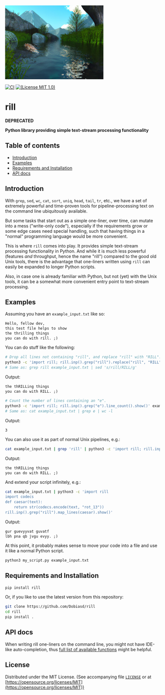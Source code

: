 ![logo](https://github.com/Dobiasd/rill/raw/master/rill.jpg)

[![CI](https://github.com/Dobiasd/rill/workflows/ci/badge.svg)](https://github.com/Dobiasd/rill/actions)
[![(License MIT 1.0)](https://img.shields.io/badge/license-MIT%201.0-blue.svg)][license]

[license]: LICENSE


rill
====

**DEPRECATED**

**Python library providing simple text-stream processing functionality**


Table of contents
-----------------
  * [Introduction](#introduction)
  * [Examples](#examples)
  * [Requirements and Installation](#requirements-and-installation)
  * [API docs](#api-docs)


Introduction
------------

With `grep`, `sed`, `wc`, `cat`, `sort`, `uniq`, `head`, `tail`, `tr`, etc., we have a set of extremely powerful and time-proven tools for pipeline-processing text on the command line ubiquitously available.

But some tasks that start out as a simple one-liner, over time, can mutate into a mess ("write-only code"), especially if the requirements grow or some edge cases need special handling, such that having things in a "normal" programming language would be more convenient.

This is where `rill` comes into play. It provides simple text-stream processing functionality in Python. And while it is much less powerful (features *and* throughput, hence the name "rill") compared to the good old Unix tools, there is the advantage that one-liners written using `rill` can easily be expanded to longer Python scripts.

Also, in case one is already familiar with Python, but not (yet) with the Unix tools, it can be a somewhat more convenient entry point to text-stream processing.


Examples
--------

Assuming you have an `example_input.txt` like so:

```
Hello, fellow dev,
this test file helps to show
the thrilling things
you can do with rill. ;)
```

You can do stuff like the following:

```bash
# Drop all lines not containing "rill", and replace "rill" with "RILL".
python3 -c 'import rill; rill.inp().grep("rill").replace("rill", "RILL").show()' example_input.txt
# Same as: grep rill example_input.txt | sed 's/rill/RILL/g'
```

Output:
```
the thRILLing things
you can do with RILL. ;)
```

```bash
# Count the number of lines containing an "e".
python3 -c 'import rill; rill.inp().grep("e").line_count().show()' example_input.txt
# Same as: cat example_input.txt | grep e | wc -l
```

Output:
```
3
```

You can also use it as part of normal Unix pipelines, e.g.:

```bash
cat example_input.txt | grep 'rill' | python3 -c 'import rill; rill.inp().replace("rill", "RILL").show()'
```

Output:
```
the thRILLing things
you can do with RILL. ;)
```

And extend your script infinitely, e.g.:

```bash
cat example_input.txt | python3 -c 'import rill
import codecs
def caesar(text):
    return str(codecs.encode(text, "rot_13"))
rill.inp().grep("rill").map_lines(caesar).show()'
```

Output:
```
gur guevyyvat guvatf
lbh pna qb jvgu evyy. ;)
```

At this point, it probably makes sense to move your code into a file and use it like a normal Python script.

```bash
python3 my_script.py example_input.txt
```

Requirements and Installation
-----------------------------

```bash
pip install rill
```

Or, if you like to use the latest version from this repository:
```bash
git clone https://github.com/Dobiasd/rill
cd rill
pip install .
```

API docs
--------

When writing rill one-liners on the command line,
you might not have IDE-like auto-completion,
thus [full list of available functions](docs/rill.md)
might be helpful.

License
-------
Distributed under the MIT License.
(See accompanying file [`LICENSE`](https://github.com/Dobiasd/rill/blob/master/LICENSE) or at
[https://opensource.org/licenses/MIT](https://opensource.org/licenses/MIT))
